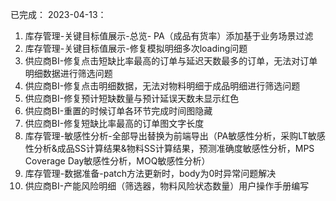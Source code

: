 已完成：
2023-04-13：
1. 库存管理-关键目标值展示-总览- PA（成品有货率）添加基于业务场景过滤
2. 库存管理-关键目标值展示-修复模拟明细多次loading问题
3. 供应商BI-修复点击短缺比率最高的订单与延迟天数最多的订单，无法对订单明细数据进行筛选问题
4. 供应商BI-修复点击明细数据，无法对物料明细于成品明细进行筛选问题
5. 供应商BI-修复预计短缺数量与预计延误天数未显示红色
6. 供应商BI-重置的时候订单各环节完成时间图隐藏
7. 供应商BI-修复短缺比率最高的订单图文字长度
8. 库存管理-敏感性分析-全部导出替换为前端导出（PA敏感性分析，采购LT敏感性分析&成品SS计算结果&物料SS计算结果，预测准确度敏感性分析，MPS Coverage Day敏感性分析，MOQ敏感性分析）
9. 库存管理-数据准备-patch方法更新时，body为0时异常问题解决
10. 供应商BI-产能风险明细（筛选器，物料风险状态数量）用户操作手册编写